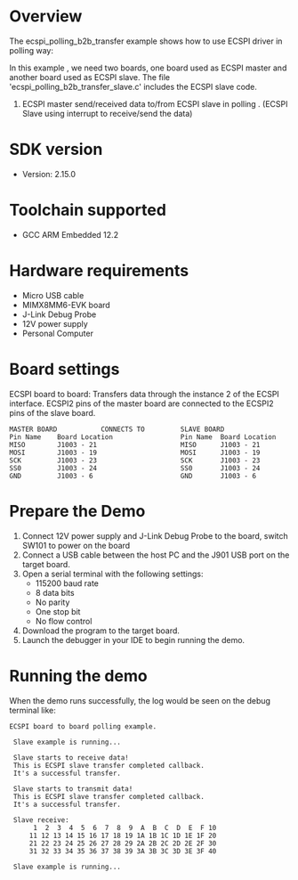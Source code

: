 Overview
========
The ecspi_polling_b2b_transfer example shows how to use ECSPI driver in polling way:

In this example , we need two boards, one board used as ECSPI master and another board used as ECSPI slave.
The file 'ecspi_polling_b2b_transfer_slave.c' includes the ECSPI slave code.

1. ECSPI master send/received data to/from ECSPI slave in polling . (ECSPI Slave using interrupt to receive/send the data)

SDK version
===========
- Version: 2.15.0

Toolchain supported
===================
- GCC ARM Embedded  12.2

Hardware requirements
=====================
- Micro USB cable
- MIMX8MM6-EVK  board
- J-Link Debug Probe
- 12V power supply
- Personal Computer

Board settings
==============
ECSPI board to board:
Transfers data through the instance 2 of the ECSPI interface. ECSPI2 pins of the master board are
connected to the ECSPI2 pins of the slave board.
~~~~~~~~~~~~~~~~~~~~~~~~~~~~~~~~~~~~~~~~~~~~~~~~~~~~~~
MASTER BOARD           CONNECTS TO         SLAVE BOARD
Pin Name    Board Location                 Pin Name  Board Location
MISO        J1003 - 21                     MISO      J1003 - 21
MOSI        J1003 - 19                     MOSI      J1003 - 19
SCK         J1003 - 23                     SCK       J1003 - 23
SS0         J1003 - 24                     SS0       J1003 - 24
GND         J1003 - 6                      GND       J1003 - 6
~~~~~~~~~~~~~~~~~~~~~~~~~~~~~~~~~~~~~~~~~~~~~~~~~~~~~~

Prepare the Demo
================
1.  Connect 12V power supply and J-Link Debug Probe to the board, switch SW101 to power on the board
2.  Connect a USB cable between the host PC and the J901 USB port on the target board.
3.  Open a serial terminal with the following settings:
    - 115200 baud rate
    - 8 data bits
    - No parity
    - One stop bit
    - No flow control
4.  Download the program to the target board.
5.  Launch the debugger in your IDE to begin running the demo.

Running the demo
================
When the demo runs successfully, the log would be seen on the debug terminal like:

~~~~~~~~~~~~~~~~~~~~~~~~~~~~~~~~~~~~~~~~~~~~~~~~~~~~~~~~~~~~~~~~~~~~~~~~~~~~~~~~~~~~
ECSPI board to board polling example.

 Slave example is running...
 
 Slave starts to receive data!
 This is ECSPI slave transfer completed callback.
 It's a successful transfer.
 
 Slave starts to transmit data!
 This is ECSPI slave transfer completed callback.
 It's a successful transfer.
 
 Slave receive:
      1  2  3  4  5  6  7  8  9  A  B  C  D  E  F 10
     11 12 13 14 15 16 17 18 19 1A 1B 1C 1D 1E 1F 20
     21 22 23 24 25 26 27 28 29 2A 2B 2C 2D 2E 2F 30
     31 32 33 34 35 36 37 38 39 3A 3B 3C 3D 3E 3F 40

 Slave example is running...

~~~~~~~~~~~~~~~~~~~~~~~~~~~~~~~~~~~~~~~~~~~~~~~~~~~~~~~~~~~~~~~~~~~~~~~~~~~~~~~~~~~~~

